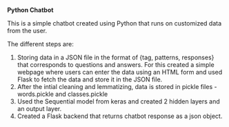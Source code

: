 **Python Chatbot**

This is a simple chatbot created using Python that runs on customized data from the user.

The different steps are:
1. Storing data in a JSON file in the format of {tag, patterns, responses} that corresponds to questions and answers. For this created a simple webpage where users can enter
   the data using an HTML form and used Flask to fetch the data and store it in the JSON file.
2. After the intial cleaning and lemmatizing, data is stored in pickle files - words.pickle and classes.pickle
3. Used the Sequential model from keras and created 2 hidden layers and an output layer.
4. Created a Flask backend that returns chatbot response as a json object.
